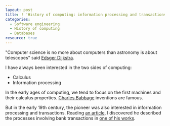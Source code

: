 ```yaml
--- 
layout: post 
title: ! 'History of computing: information processing and transactions' 
categories:
  - Software engineering
  - History of computing
  - Databases
resource: true
---
```


<p>
	"Computer science is no more about computers than astronomy is about
	telescopes" said <a href="http://viaf.org/viaf/17820452">Edsger
		Dijkstra</a>.
</p>
<p>
	I have always been interested in the two sides of
	computing:
</p>
<p>
<ul>
	<li>Calculus</li>
	<li>Information processing</li>
</ul>
<p>
In the early ages of computing, we tend to focus on the first machines
and their calculus properties.
<a href="http://viaf.org/viaf/4963723">Charles Babbage</a>
inventions are famous.
</p>
<p>
	But in the early 19th century, the pioneer was also interested in
	information processing and transactions. Reading <a
		href="http://dx.doi.org/10.1145/1831407.1831417">an article</a>, I
	discovered he described the processes involving bank transactions in <a
		href="http://books.google.fr/books/about/On_the_Economy_of_Machinery_and_Manufact.html?id=4QWZq4FDoH4C">one
		of his works</a>.
</p>